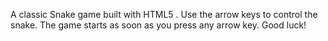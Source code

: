 A classic Snake game built with HTML5 <canvas>.
Use the arrow keys to control the snake. The game starts as soon as you press any arrow key. Good luck!
